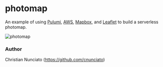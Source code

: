 # photomap

An example of using [Pulumi](https://pulumi.com/), [AWS](https://aws.amazon.com), [Mapbox](https://docs.mapbox.com/), and [Leaflet](https://leafletjs.com/) to build a serverless photomap.

![photomap](https://user-images.githubusercontent.com/274700/97764332-78111200-1acb-11eb-9cac-4f494c0a6bab.png)

### Author

Christian Nunciato (https://github.com/cnunciato)
